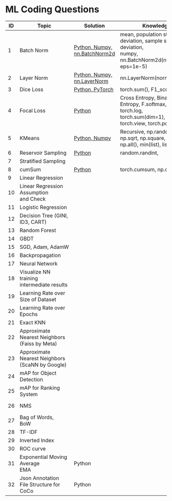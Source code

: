 # ML Coding Questions

| ID | Topic                                                | Solution                                                                                                                                | Knowledge Notes                                                                                                                                 | Reference                                                                                                                                                                                 |
| -- | ---------------------------------------------------- | --------------------------------------------------------------------------------------------------------------------------------------- | ----------------------------------------------------------------------------------------------------------------------------------------------- | ----------------------------------------------------------------------------------------------------------------------------------------------------------------------------------------- |
| 1  | Batch Norm                                           | [Python, Numpy, nn.BatchNorm2d](https://github.com/GuilinXie/machine_learning_interviews/blob/main/ml_coding_questions/code/batch_norm.py) | mean, population standard deviation, sample standard deviation,<br />numpy, nn.BatchNorm2d(num_features=2, eps=1e-5)                            | [Enzo_Mi Bilibili](https://www.bilibili.com/video/BV11s4y1c7pg/?spm_id_from=333.999.0.0&vd_source=cce459bd59b16eaede26f2352c4eb26c)  <br />[AI zhihu](https://zhuanlan.zhihu.com/p/269465213) |
| 2  | Layer Norm                                           | [Python, Numpy, nn.LayerNorm](https://github.com/GuilinXie/machine_learning_interviews/blob/main/ml_coding_questions/code/layer_norm.py)   | nn.LayerNorm(normalized_shape=3)                                                                                                                | [Enzo_Mi Bilibili](https://www.bilibili.com/video/BV1UG411f7DL/?spm_id_from=333.788&vd_source=cce459bd59b16eaede26f2352c4eb26c)                                                              |
| 3  | Dice Loss                                            | [Python, PyTorch](https://github.com/GuilinXie/machine_learning_interviews/blob/main/ml_coding_questions/code/dice_loss.py)                | torch.sum(), F1_score                                                                                                                           | [zhihu](https://zhuanlan.zhihu.com/p/269592183)                                                                                                                                              |
| 4  | Focal Loss                                           | [Python](https://github.com/GuilinXie/machine_learning_interviews/blob/main/ml_coding_questions/code/focal_loss.py)                        | Cross Entropy, Binary Cross Entropy, F.softmax, torch.sigmoid, torch.log,<br />torch.sum(dim=1), torch.ones, torch.view, torch.pow, F.one_hot() | [focal loss definition](https://zhuanlan.zhihu.com/p/49981234)<br />[focal loss implementation](https://zhuanlan.zhihu.com/p/308290543)                                                         |
| 5  | KMeans                                               | [Python, Numpy](https://github.com/GuilinXie/machine_learning_interviews/blob/main/ml_coding_questions/code/kmeans.py)                     | Recursive, np.random.randint, np.sqrt, np.square, np.sum,<br />np.all(), min(list), list.index                                                  | [zhihu](https://zhuanlan.zhihu.com/p/293096829)                                                                                                                                              |
| 6  | Reservoir Sampling                                   | [Python](https://github.com/GuilinXie/machine_learning_interviews/blob/main/ml_coding_questions/code/reservoir_sampling.py)                | random.randint,                                                                                                                                 |                                                                                                                                                                                           |
| 7  | Stratified Sampling                                  |                                                                                                                                         |                                                                                                                                                 |                                                                                                                                                                                           |
| 8  | cumSum                                               | [Python](https://github.com/GuilinXie/machine_learning_interviews/blob/main/ml_coding_questions/code/cumsum.py)                            | torch.cumsum, np.cumsum, sum                                                                                                                    |                                                                                                                                                                                           |
| 9  | Linear Regression                                    |                                                                                                                                         |                                                                                                                                                 |                                                                                                                                                                                           |
| 10 | Linear Regression Assumption<br />and Check          |                                                                                                                                         |                                                                                                                                                 |                                                                                                                                                                                           |
| 11 | Logistic Regression                                  |                                                                                                                                         |                                                                                                                                                 |                                                                                                                                                                                           |
| 12 | Decision Tree (GINI, ID3, CART)                      |                                                                                                                                         |                                                                                                                                                 | [medium](https://medium.com/@enozeren/building-a-decision-tree-from-scratch-324b9a5ed836)                                                                                                    |
| 13 | Random Forest                                        |                                                                                                                                         |                                                                                                                                                 |                                                                                                                                                                                           |
| 14 | GBDT                                                 |                                                                                                                                         |                                                                                                                                                 |                                                                                                                                                                                           |
| 15 | SGD, Adam, AdamW                                   |                                                                                                                                         |                                                                                                                                                 |                                                                                                                                                                                           |
| 16 | Backpropagation                                      |                                                                                                                                         |                                                                                                                                                 |                                                                                                                                                                                           |
| 17 | Neural Network                                       |                                                                                                                                         |                                                                                                                                                 |                                                                                                                                                                                           |
| 18 | Visualize NN training intermediate results           |                                                                                                                                         |                                                                                                                                                 |                                                                                                                                                                                           |
| 19 | Learning Rate over Size of Dataset                   |                                                                                                                                         |                                                                                                                                                 |                                                                                                                                                                                           |
| 20 | Learning Rate over Epochs                            |                                                                                                                                         |                                                                                                                                                 |                                                                                                                                                                                           |
| 21 | Exact KNN                                            |                                                                                                                                         |                                                                                                                                                 |                                                                                                                                                                                           |
| 22 | Approximate Nearest Neighbors<br />(Faiss by Meta)   |                                                                                                                                         |                                                                                                                                                 |                                                                                                                                                                                           |
| 23 | Approximate Nearest Neighbors<br />(ScaNN by Google) |                                                                                                                                         |                                                                                                                                                 |                                                                                                                                                                                           |
| 24 | mAP for Object Detection                             |                                                                                                                                         |                                                                                                                                                 |                                                                                                                                                                                           |
| 25 | mAP for Ranking System                               |                                                                                                                                         |                                                                                                                                                 |                                                                                                                                                                                           |
| 26 | NMS                                                  |                                                                                                                                         |                                                                                                                                                 | [PyTorch Implementation](https://learnopencv.com/non-maximum-suppression-theory-and-implementation-in-pytorch/)                                                                              |
| 27 | Bag of Words,<br />BoW                               |                                                                                                                                         |                                                                                                                                                 |                                                                                                                                                                                           |
| 28 | TF-IDF                                               |                                                                                                                                         |                                                                                                                                                 |                                                                                                                                                                                           |
| 29 | Inverted Index                                       |                                                                                                                                         |                                                                                                                                                 |                                                                                                                                                                                           |
| 30 | ROC curve                                            |                                                                                                                                         |                                                                                                                                                 |                                                                                                                                                                                           |
| 31 | Exponential Moving Average<br />EMA                  | Python                                                                                                                                  |                                                                                                                                                 |                                                                                                                                                                                           |
| 32 | Json Annotation File Structure for CoCo             | Python                                                                                                                                  |                                                                                                                                                 |                                                                                                                                                                                           |
